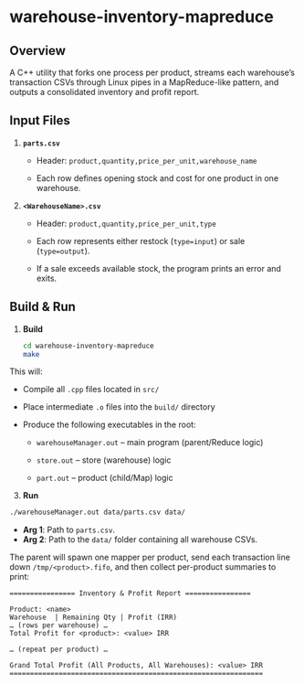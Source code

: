 # warehouse-inventory-mapreduce

## Overview

A C++ utility that forks one process per product, streams each warehouse’s transaction CSVs through Linux pipes in a MapReduce-like pattern, and outputs a consolidated inventory and profit report.

## Input Files

1. **`parts.csv`**
   
   - Header: `product,quantity,price_per_unit,warehouse_name`
     
   - Each row defines opening stock and cost for one product in one warehouse.

2. **`<WarehouseName>.csv`**
   
   - Header: `product,quantity,price_per_unit,type`
     
   - Each row represents either restock (`type=input`) or sale (`type=output`).
     
   - If a sale exceeds available stock, the program prints an error and exits.

## Build & Run

1. **Build**

   ```bash
   cd warehouse-inventory-mapreduce
   make
   ```
  This will:
  
  * Compile all `.cpp` files located in `src/`
    
  * Place intermediate `.o` files into the `build/` directory
    
  * Produce the following executables in the root:
  
    * `warehouseManager.out` – main program (parent/Reduce logic)
      
    * `store.out` – store (warehouse) logic
      
    * `part.out` – product (child/Map) logic



3. **Run**

  ```bash
  ./warehouseManager.out data/parts.csv data/
  ```

   * **Arg 1**: Path to `parts.csv`.
   * **Arg 2**: Path to the `data/` folder containing all warehouse CSVs.

The parent will spawn one mapper per product, send each transaction line down `/tmp/<product>.fifo`, and then collect per-product summaries to print:

```
================ Inventory & Profit Report ================

Product: <name>
Warehouse  | Remaining Qty | Profit (IRR)
… (rows per warehouse) …
Total Profit for <product>: <value> IRR

… (repeat per product) …

Grand Total Profit (All Products, All Warehouses): <value> IRR
==============================================================
```

